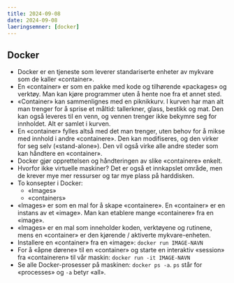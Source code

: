 ```yaml
---
title: 2024-09-08
date: 2024-09-08
laeringsemner: [docker]
---
```


## Docker
* Docker er en tjeneste som leverer standariserte enheter av mykvare som de kaller «container». 
* En «container» er som en pakke med kode og tilhørende «packages» og verktøy. Man kan kjøre programmer uten å hente noe fra et annet sted.
* «Container» kan sammenlignes med en piknikkurv. I kurven har man alt man trenger for å sprise et måltid: tallerkner, glass, bestikk og mat. Den kan også leveres til en venn, og vennen trenger ikke bekymre seg for innholdet. Alt er samlet i kurven.
* En «container» fylles altså med det man trenger, uten behov for å mikse med innhold i andre «containere». Den kan modifiseres, og den virker for seg selv («stand-alone»). Den vil også virke alle andre steder som kan håndtere en «container».
* Docker gjør opprettelsen og håndteringen av slike «containere» enkelt.
* Hvorfor ikke virtuelle maskiner? Det er også et innkapslet område, men de krever mye mer ressurser og tar mye plass på harddisken.
* To konsepter i Docker: 
    * «Images»
    * «containers»
* «Images» er som en mal for å skape «containere». En «container» er en instans av et «image». Man kan etablere mange «containere» fra en «image».
* «Images» er en mal som inneholder koden, verktøyene og rutinene, mens en «container» er den kjørende / aktiverte mykvare-enheten.
* Installere en «container» fra en «image»: `docker run IMAGE-NAVN`
* For å «åpne dørene» til en «container» og starte en interaktiv «session» fra «containeren» til vår maskin: `docker run -it IMAGE-NAVN`
* Se alle Docker-prosesser på maskinen: `docker ps -a`. `ps` står for «processes» og `-a` betyr «all».
